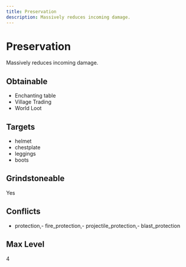 ```yaml
---
title: Preservation
description: Massively reduces incoming damage.
---
```

# Preservation
Massively reduces incoming damage.
## Obtainable
- Enchanting table
- Village Trading
- World Loot
## Targets
- helmet
 - chestplate
 - leggings
 - boots
## Grindstoneable
Yes
## Conflicts
- protection,- fire_protection,- projectile_protection,- blast_protection
## Max Level
4
